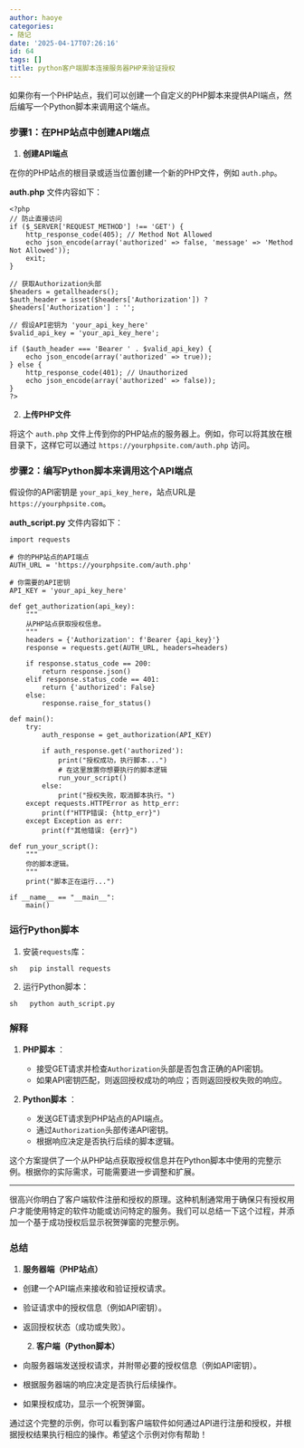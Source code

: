 ```yaml
---
author: haoye
categories:
- 随记
date: '2025-04-17T07:26:16'
id: 64
tags: []
title: python客户端脚本连接服务器PHP来验证授权
---
```


如果你有一个PHP站点，我们可以创建一个自定义的PHP脚本来提供API端点，然后编写一个Python脚本来调用这个端点。

### 步骤1：在PHP站点中创建API端点

  1. **创建API端点**

在你的PHP站点的根目录或适当位置创建一个新的PHP文件，例如 `auth.php`。

**auth.php** 文件内容如下：

    
    
    <?php
    // 防止直接访问
    if ($_SERVER['REQUEST_METHOD'] !== 'GET') {
        http_response_code(405); // Method Not Allowed
        echo json_encode(array('authorized' => false, 'message' => 'Method Not Allowed'));
        exit;
    }
    
    // 获取Authorization头部
    $headers = getallheaders();
    $auth_header = isset($headers['Authorization']) ? $headers['Authorization'] : '';
    
    // 假设API密钥为 'your_api_key_here'
    $valid_api_key = 'your_api_key_here';
    
    if ($auth_header === 'Bearer ' . $valid_api_key) {
        echo json_encode(array('authorized' => true));
    } else {
        http_response_code(401); // Unauthorized
        echo json_encode(array('authorized' => false));
    }
    ?>
    

  2. **上传PHP文件**

将这个 `auth.php` 文件上传到你的PHP站点的服务器上。例如，你可以将其放在根目录下，这样它可以通过
`https://yourphpsite.com/auth.php` 访问。

### 步骤2：编写Python脚本来调用这个API端点

假设你的API密钥是 `your_api_key_here`，站点URL是 `https://yourphpsite.com`。

**auth_script.py** 文件内容如下：

    
    
    import requests
    
    # 你的PHP站点的API端点
    AUTH_URL = 'https://yourphpsite.com/auth.php'
    
    # 你需要的API密钥
    API_KEY = 'your_api_key_here'
    
    def get_authorization(api_key):
        """
        从PHP站点获取授权信息。
        """
        headers = {'Authorization': f'Bearer {api_key}'}
        response = requests.get(AUTH_URL, headers=headers)
    
        if response.status_code == 200:
            return response.json()
        elif response.status_code == 401:
            return {'authorized': False}
        else:
            response.raise_for_status()
    
    def main():
        try:
            auth_response = get_authorization(API_KEY)
    
            if auth_response.get('authorized'):
                print("授权成功，执行脚本...")
                # 在这里放置你想要执行的脚本逻辑
                run_your_script()
            else:
                print("授权失败，取消脚本执行。")
        except requests.HTTPError as http_err:
            print(f"HTTP错误: {http_err}")
        except Exception as err:
            print(f"其他错误: {err}")
    
    def run_your_script():
        """
        你的脚本逻辑。
        """
        print("脚本正在运行...")
    
    if __name__ == "__main__":
        main()
    

### 运行Python脚本

  1. 安装`requests`库：

`sh  
pip install requests`

  2. 运行Python脚本：

`sh  
python auth_script.py`

### 解释

  1. **PHP脚本** ：

     * 接受GET请求并检查`Authorization`头部是否包含正确的API密钥。
     * 如果API密钥匹配，则返回授权成功的响应；否则返回授权失败的响应。
  2. **Python脚本** ：

     * 发送GET请求到PHP站点的API端点。
     * 通过`Authorization`头部传递API密钥。
     * 根据响应决定是否执行后续的脚本逻辑。

这个方案提供了一个从PHP站点获取授权信息并在Python脚本中使用的完整示例。根据你的实际需求，可能需要进一步调整和扩展。

* * *

很高兴你明白了客户端软件注册和授权的原理。这种机制通常用于确保只有授权用户才能使用特定的软件功能或访问特定的服务。我们可以总结一下这个过程，并添加一个基于成功授权后显示祝贺弹窗的完整示例。

### 总结

  1. **服务器端（PHP站点）**  
- 创建一个API端点来接收和验证授权请求。  
- 验证请求中的授权信息（例如API密钥）。  
- 返回授权状态（成功或失败）。

  2. **客户端（Python脚本）**  
- 向服务器端发送授权请求，并附带必要的授权信息（例如API密钥）。  
- 根据服务器端的响应决定是否执行后续操作。  
- 如果授权成功，显示一个祝贺弹窗。

通过这个完整的示例，你可以看到客户端软件如何通过API进行注册和授权，并根据授权结果执行相应的操作。希望这个示例对你有帮助！

